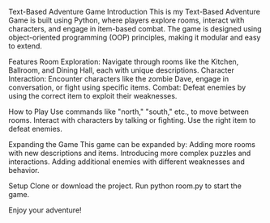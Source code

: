 Text-Based Adventure Game
Introduction
This is my Text-Based Adventure Game is built using Python, where players explore rooms, interact with characters, and engage in item-based combat. The game is designed using object-oriented programming (OOP) principles, making it modular and easy to extend.

Features
Room Exploration: Navigate through rooms like the Kitchen, Ballroom, and Dining Hall, each with unique descriptions.
Character Interaction: Encounter characters like the zombie Dave, engage in conversation, or fight using specific items.
Combat: Defeat enemies by using the correct item to exploit their weaknesses.

How to Play
Use commands like "north," "south," etc., to move between rooms.
Interact with characters by talking or fighting.
Use the right item to defeat enemies.

Expanding the Game
This game can be expanded by:
Adding more rooms with new descriptions and items.
Introducing more complex puzzles and interactions.
Adding additional enemies with different weaknesses and behavior.

Setup
Clone or download the project.
Run python room.py to start the game.

Enjoy your adventure!













